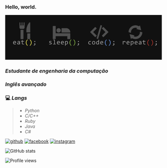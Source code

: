 ### Hello, world.
![](https://github.com/gabzin/gabzin/blob/main/x.png?raw=true)

<h3><em>Estudante de engenharia da computação</em></h3>
<h3><em>Inglês avançado</em></h3>

<h3>💻 <em>Langs</em></h3>
<blockquote>
  <ul>
    <li><em>Python</em></li>
    <li><em>C/C++</em></li>
    <li><em>Ruby</em></li>
    <li><em>Java</em></li>
    <li><em>C#</em></li>
  </ul>
</blockquote>



[<img src='https://cdn.jsdelivr.net/npm/simple-icons@3.0.1/icons/github.svg' alt='github' height='40'>](https://github.com/gabzin)  [<img src='https://cdn.jsdelivr.net/npm/simple-icons@3.0.1/icons/facebook.svg' alt='facebook' height='40'>](https://www.facebook.com/bielzintav)  [<img src='https://cdn.jsdelivr.net/npm/simple-icons@3.0.1/icons/instagram.svg' alt='instagram' height='40'>](https://www.instagram.com/gabrieltav27/)  

![GitHub stats](https://github-readme-stats.vercel.app/api?username=gabzin&show_icons=true)  

![Profile views](https://gpvc.arturio.dev/gabzin)  
